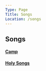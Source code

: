 ```yaml
---
Type: Page
Title: Songs
Location: /songs
---
```


## Songs
#### [Camp](/songs/camp)
#### [Holy Songs](/songs/holy-songs)
